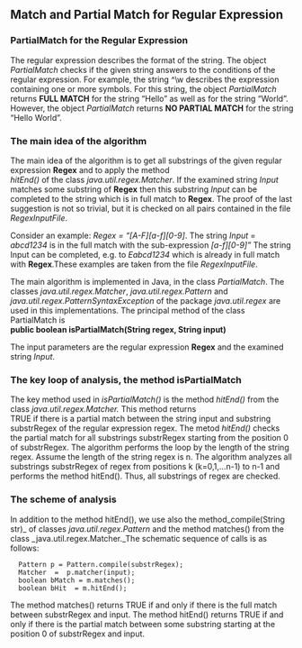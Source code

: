 ## Match and Partial Match for Regular Expression

### PartialMatch for the Regular Expression

   The regular expression describes the format of the string. The object _PartialMatch_ checks if the given string answers to the     conditions of the regular expression.  For example, the string ^\w describes the  expression containing one or more symbols. For this    string, the object _PartialMatch_ returns **FULL MATCH** for the string “Hello” as well as for the string “World”. However, the object   _PartialMatch_  returns **NO PARTIAL MATCH** for the string “Hello World”.    

### The main idea of the algorithm 

   The main idea of the algorithm is to get all substrings of the given regular expression **Regex** and to apply the method   
_hitEnd()_ of the class _java.util.regex.Matcher_. If the examined string _Input_ matches some substring of **Regex** then this    substring _Input_ can be completed to the string which is in full match to **Regex**. The proof of the last suggestion is not so     trivial, but it is    checked on all pairs contained in the file _RegexInputFile_.     

   Consider an example:  _Regex = “[A-F][a-f]*[0-9]*_. The string _Input_ = _abcd1234_ is in the full match with the sub-expression     _[a-f]*[0-9]*”_  The string Input can be completed, e.g. to _Eabcd1234_ which is already in full match with **Regex**.These examples      are taken from the file _RegexInputFile_.        

   The main algorithm is implemented in Java, in the class _PartialMatch_. The classes _java.util.regex.Matcher_, _java.util.regex.Pattern_  and _java.util.regex.PatternSyntaxException_ of the package _java.util.regex_  are used in this implementations. The principal method of the class PartialMatch is  
                __public  boolean  isPartialMatch(String regex,  String input)__  

The input parameters are the regular expression **Regex** and the examined string _Input_. 


### The key loop of analysis, the method  isPartialMatch 

The key method used in _isPartialMatch()_ is the method _hitEnd()_ from the class _java.util.regex.Matcher._ This method returns   
TRUE if there is a partial match between the string input and substring substrRegex of the regular expression regex. The metod     _hitEnd()_ checks the partial match for all substrings substrRegex starting from the position 0 of substrRegex. The algorithm performs    the loop by the length of the string regex.  Assume the length of the string regex is n.  The algorithm analyzes all substrings substrRegex of regex from positions k (k=0,1,…n-1) to n-1 and  performs the method hitEnd(). Thus, all substrings  of regex are checked. 

### The scheme of analysis  

In addition to the method hitEnd(),  we use also the method_compile(String str)_ of classes _java.util.regex.Pattern_ and the method    matches() from the class _java.util.regex.Matcher._The schematic sequence of calls is as follows:      

      Pattern p = Pattern.compile(substrRegex);
      Matcher  =  p.matcher(input);
      boolean bMatch = m.matches();
      boolean bHit  = m.hitEnd();

  The method matches() returns TRUE if and only if there is the full match between substrRegex  and input. The method hitEnd()      returns TRUE if and only if there is the partial match between some substring  starting at the position 0 of substrRegex  and input.     

